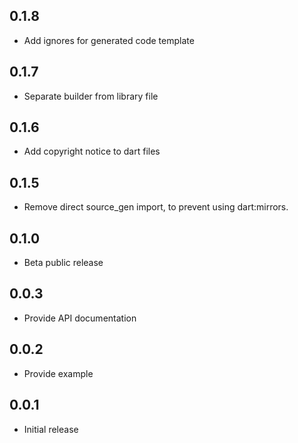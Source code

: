 ## 0.1.8

- Add ignores for generated code template

## 0.1.7

- Separate builder from library file

## 0.1.6

- Add copyright notice to dart files

## 0.1.5

- Remove direct source_gen import, to prevent using  dart:mirrors.

## 0.1.0

- Beta public release

## 0.0.3

- Provide API documentation

## 0.0.2

- Provide example

## 0.0.1

* Initial release
